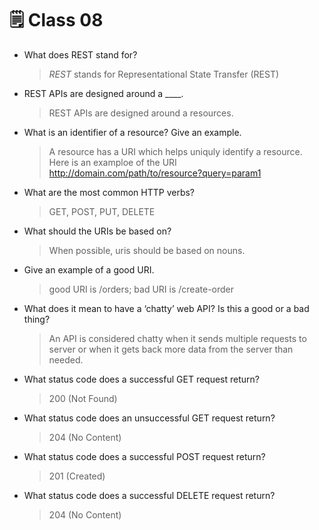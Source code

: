# 🗒️ Class 08

- What does REST stand for?
  > *REST* stands for Representational State Transfer (REST)

- REST APIs are designed around a ____.
  > REST APIs are designed around a resources.

- What is an identifier of a resource? Give an example.
  > A resource has a URI which helps uniquly identify a resource. Here is an examploe of the URI http://domain.com/path/to/resource?query=param1

- What are the most common HTTP verbs?
  > GET, POST, PUT, DELETE

- What should the URIs be based on?
  > When possible, uris should be based on nouns.

- Give an example of a good URI.
  > good URI is /orders; bad URI is /create-order

- What does it mean to have a ‘chatty’ web API? Is this a good or a bad thing?
  > An API is considered chatty when it sends multiple requests to server or when it gets back more data from the server than needed.

- What status code does a successful GET request return?
  > 200 (Not Found)

- What status code does an unsuccessful GET request return?
  > 204 (No Content)

- What status code does a successful POST request return?
  > 201 (Created)

- What status code does a successful DELETE request return?
  > 204 (No Content)
